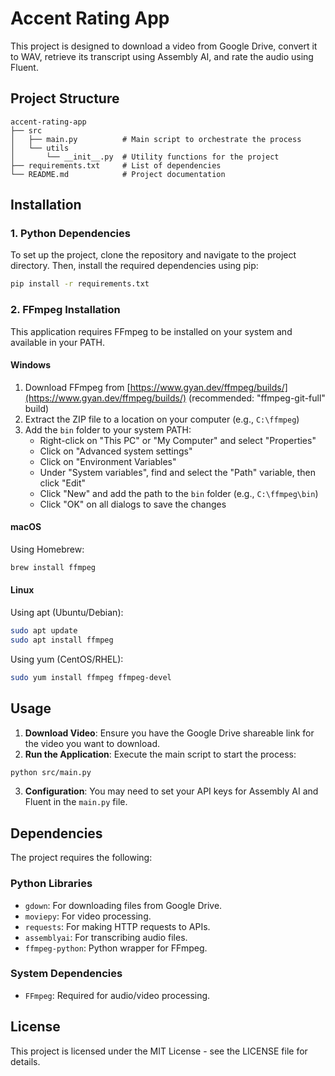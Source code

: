 # Accent Rating App

This project is designed to download a video from Google Drive, convert it to WAV, retrieve its transcript using Assembly AI, and rate the audio using Fluent. 

## Project Structure

```
accent-rating-app
├── src
│   ├── main.py          # Main script to orchestrate the process
│   └── utils
│       └── __init__.py  # Utility functions for the project
├── requirements.txt     # List of dependencies
└── README.md            # Project documentation
```

## Installation

### 1. Python Dependencies

To set up the project, clone the repository and navigate to the project directory. Then, install the required dependencies using pip:

```bash
pip install -r requirements.txt
```

### 2. FFmpeg Installation

This application requires FFmpeg to be installed on your system and available in your PATH.

#### Windows
1. Download FFmpeg from [https://www.gyan.dev/ffmpeg/builds/](https://www.gyan.dev/ffmpeg/builds/) (recommended: "ffmpeg-git-full" build)
2. Extract the ZIP file to a location on your computer (e.g., `C:\ffmpeg`)
3. Add the `bin` folder to your system PATH:
   - Right-click on "This PC" or "My Computer" and select "Properties"
   - Click on "Advanced system settings"
   - Click on "Environment Variables"
   - Under "System variables", find and select the "Path" variable, then click "Edit"
   - Click "New" and add the path to the `bin` folder (e.g., `C:\ffmpeg\bin`)
   - Click "OK" on all dialogs to save the changes

#### macOS
Using Homebrew:
```bash
brew install ffmpeg
```

#### Linux
Using apt (Ubuntu/Debian):
```bash
sudo apt update
sudo apt install ffmpeg
```

Using yum (CentOS/RHEL):
```bash
sudo yum install ffmpeg ffmpeg-devel
```

## Usage

1. **Download Video**: Ensure you have the Google Drive shareable link for the video you want to download.
2. **Run the Application**: Execute the main script to start the process:

```bash
python src/main.py
```

3. **Configuration**: You may need to set your API keys for Assembly AI and Fluent in the `main.py` file.

## Dependencies

The project requires the following:

### Python Libraries
- `gdown`: For downloading files from Google Drive.
- `moviepy`: For video processing.
- `requests`: For making HTTP requests to APIs.
- `assemblyai`: For transcribing audio files.
- `ffmpeg-python`: Python wrapper for FFmpeg.

### System Dependencies
- `FFmpeg`: Required for audio/video processing.

## License

This project is licensed under the MIT License - see the LICENSE file for details.